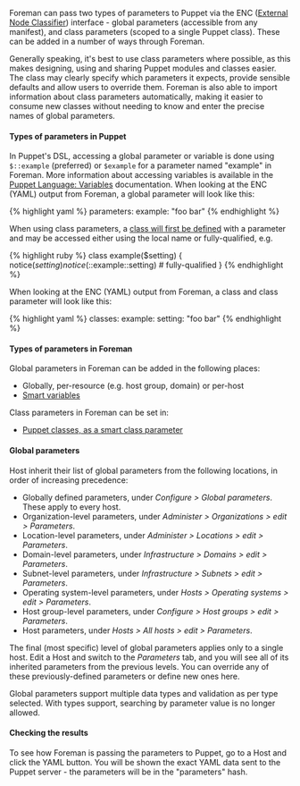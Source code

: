 Foreman can pass two types of parameters to Puppet via the ENC ([External Node Classifier](https://docs.puppetlabs.com/guides/external_nodes.html)) interface - global parameters (accessible from any manifest), and class parameters (scoped to a single Puppet class).  These can be added in a number of ways through Foreman.

Generally speaking, it's best to use class parameters where possible, as this makes designing, using and sharing Puppet modules and classes easier.  The class may clearly specify which parameters it expects, provide sensible defaults and allow users to override them.  Foreman is also able to import information about class parameters automatically, making it easier to consume new classes without needing to know and enter the precise names of global parameters.

#### Types of parameters in Puppet

In Puppet's DSL, accessing a global parameter or variable is done using `$::example` (preferred) or `$example` for a parameter named "example" in Foreman.  More information about accessing variables is available in the [Puppet Language: Variables](https://docs.puppetlabs.com/puppet/latest/reference/lang_variables.html#syntax) documentation.  When looking at the ENC (YAML) output from Foreman, a global parameter will look like this:

{% highlight yaml %}
parameters:
  example: "foo bar"
{% endhighlight %}

When using class parameters, a [class will first be defined](https://docs.puppetlabs.com/puppet/latest/reference/lang_classes.html#defining-classes) with a parameter and may be accessed either using the local name or fully-qualified, e.g.

{% highlight ruby %}
class example($setting) {
  notice($setting)
  notice($::example::setting)  # fully-qualified
}
{% endhighlight %}

When looking at the ENC (YAML) output from Foreman, a class and class parameter will look like this:

{% highlight yaml %}
classes:
  example:
    setting: "foo bar"
{% endhighlight %}

#### Types of parameters in Foreman

Global parameters in Foreman can be added in the following places:

* Globally, per-resource (e.g. host group, domain) or per-host
* [Smart variables](/manuals/{{page.version}}/index.html#4.2.4SmartVariables)

Class parameters in Foreman can be set in:

* [Puppet classes, as a smart class parameter](/manuals/{{page.version}}/index.html#4.2.5ParameterizedClasses)

#### Global parameters

Host inherit their list of global parameters from the following locations, in order of increasing precedence:

* Globally defined parameters, under *Configure > Global parameters*.  These apply to every host.
* Organization-level parameters, under *Administer > Organizations > edit > Parameters*.
* Location-level parameters, under *Administer > Locations > edit > Parameters*.
* Domain-level parameters, under *Infrastructure > Domains > edit > Parameters*.
* Subnet-level parameters, under *Infrastructure > Subnets > edit > Parameters*.
* Operating system-level parameters, under *Hosts > Operating systems > edit > Parameters*.
* Host group-level parameters, under *Configure > Host groups > edit > Parameters*.
* Host parameters, under *Hosts > All hosts > edit > Parameters*.

The final (most specific) level of global parameters applies only to a single host. Edit a Host and switch to the *Parameters* tab, and you will see all of its inherited parameters from the previous levels. You can override any of these previously-defined parameters or define new ones here.

Global parameters support multiple data types and validation as per type selected. With types support, searching by parameter value is no longer allowed.

#### Checking the results

To see how Foreman is passing the parameters to Puppet, go to a Host and click the YAML button. You will be shown the exact YAML data sent to the Puppet server - the parameters will be in the "parameters" hash.
